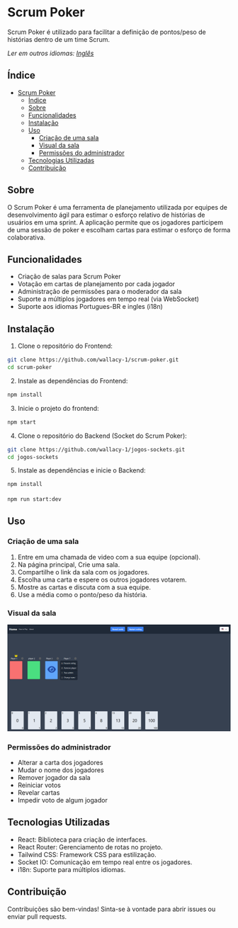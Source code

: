# Scrum Poker

Scrum Poker é utilizado para facilitar a definição de pontos/peso de histórias dentro de um time Scrum.

_Ler em outros idiomas: [Inglês](README.md)_

## Índice

- [Scrum Poker](#scrum-poker)
  - [Índice](#índice)
  - [Sobre](#sobre)
  - [Funcionalidades](#funcionalidades)
  - [Instalação](#instalação)
  - [Uso](#uso)
    - [Criação de uma sala](#criação-de-uma-sala)
    - [Visual da sala](#visual-da-sala)
    - [Permissões do administrador](#permissões-do-administrador)
  - [Tecnologias Utilizadas](#tecnologias-utilizadas)
  - [Contribuição](#contribuição)

## Sobre

O Scrum Poker é uma ferramenta de planejamento utilizada por equipes de desenvolvimento ágil para estimar o esforço relativo de histórias de usuários em uma sprint. A aplicação permite que os jogadores participem de uma sessão de poker e escolham cartas para estimar o esforço de forma colaborativa.

## Funcionalidades

- Criação de salas para Scrum Poker
- Votação em cartas de planejamento por cada jogador
- Administração de permissões para o moderador da sala
- Suporte a múltiplos jogadores em tempo real (via WebSocket)
- Suporte aos idiomas Portugues-BR e ingles (i18n)

## Instalação

1. Clone o repositório do Frontend:

```bash
git clone https://github.com/wallacy-1/scrum-poker.git
cd scrum-poker
```

2. Instale as dependências do Frontend:

```bash
npm install
```

3. Inicie o projeto do frontend:

```bash
npm start
```

4. Clone o repositório do Backend (Socket do Scrum Poker):

```bash
git clone https://github.com/wallacy-1/jogos-sockets.git
cd jogos-sockets
```

5. Instale as dependências e inicie o Backend:

```bash
npm install

npm run start:dev
```

## Uso

### Criação de uma sala

1. Entre em uma chamada de video com a sua equipe (opcional).
2. Na página principal, Crie uma sala.
3. Compartilhe o link da sala com os jogadores.
4. Escolha uma carta e espere os outros jogadores votarem.
5. Mostre as cartas e discuta com a sua equipe.
6. Use a média como o ponto/peso da história.

### Visual da sala

![Imagem da sala](public/images/room_view.png)

### Permissões do administrador

- Alterar a carta dos jogadores
- Mudar o nome dos jogadores
- Remover jogador da sala
- Reiniciar votos
- Revelar cartas
- Impedir voto de algum jogador

## Tecnologias Utilizadas

- React: Biblioteca para criação de interfaces.
- React Router: Gerenciamento de rotas no projeto.
- Tailwind CSS: Framework CSS para estilização.
- Socket IO: Comunicação em tempo real entre os jogadores.
- i18n: Suporte para múltiplos idiomas.

## Contribuição

Contribuições são bem-vindas! Sinta-se à vontade para abrir issues ou enviar pull requests.
